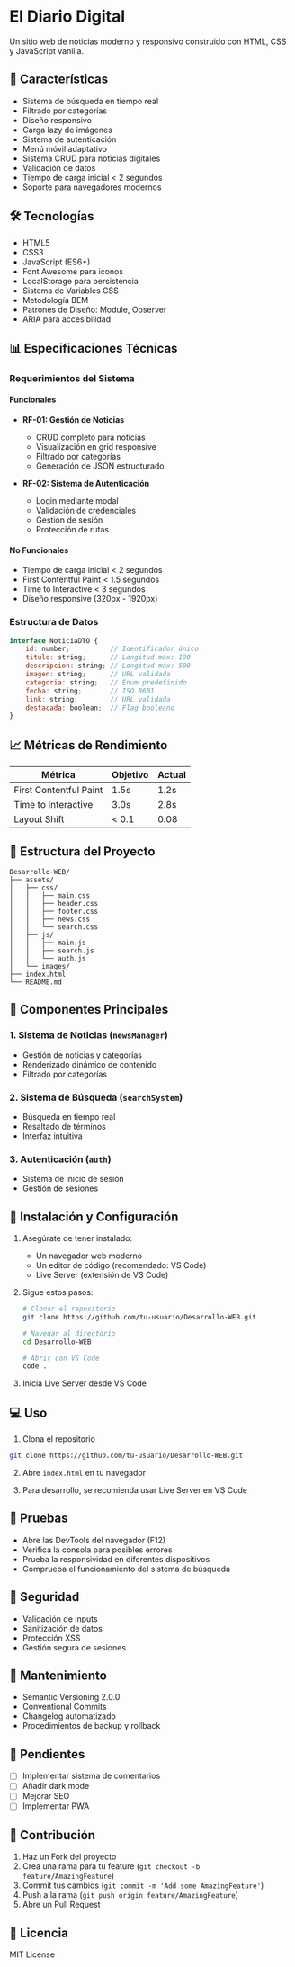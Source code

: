 # El Diario Digital

Un sitio web de noticias moderno y responsivo construido con HTML, CSS y JavaScript vanilla.

## 🚀 Características

- Sistema de búsqueda en tiempo real
- Filtrado por categorías
- Diseño responsivo
- Carga lazy de imágenes
- Sistema de autenticación
- Menú móvil adaptativo
- Sistema CRUD para noticias digitales
- Validación de datos
- Tiempo de carga inicial < 2 segundos
- Soporte para navegadores modernos

## 🛠️ Tecnologías

- HTML5
- CSS3
- JavaScript (ES6+)
- Font Awesome para iconos
- LocalStorage para persistencia
- Sistema de Variables CSS
- Metodología BEM
- Patrones de Diseño: Module, Observer
- ARIA para accesibilidad

## 📊 Especificaciones Técnicas

### Requerimientos del Sistema

#### Funcionales
- **RF-01: Gestión de Noticias**
  - CRUD completo para noticias
  - Visualización en grid responsive
  - Filtrado por categorías
  - Generación de JSON estructurado

- **RF-02: Sistema de Autenticación**
  - Login mediante modal
  - Validación de credenciales
  - Gestión de sesión
  - Protección de rutas

#### No Funcionales
- Tiempo de carga inicial < 2 segundos
- First Contentful Paint < 1.5 segundos
- Time to Interactive < 3 segundos
- Diseño responsive (320px - 1920px)

### Estructura de Datos

```javascript
interface NoticiaDTO {
    id: number;          // Identificador único
    titulo: string;      // Longitud máx: 100
    descripcion: string; // Longitud máx: 500
    imagen: string;      // URL validada
    categoria: string;   // Enum predefinido
    fecha: string;       // ISO 8601
    link: string;        // URL validada
    destacada: boolean;  // Flag booleano
}
```

## 📈 Métricas de Rendimiento

| Métrica                | Objetivo | Actual |
|------------------------|----------|---------|
| First Contentful Paint | 1.5s     | 1.2s    |
| Time to Interactive    | 3.0s     | 2.8s    |
| Layout Shift          | < 0.1    | 0.08    |

## 📁 Estructura del Proyecto

```
Desarrollo-WEB/
├── assets/
│   ├── css/
│   │   ├── main.css
│   │   ├── header.css
│   │   ├── footer.css
│   │   ├── news.css
│   │   └── search.css
│   ├── js/
│   │   ├── main.js
│   │   ├── search.js
│   │   └── auth.js
│   └── images/
├── index.html
└── README.md
```

## 🚦 Componentes Principales

### 1. Sistema de Noticias (`newsManager`)
- Gestión de noticias y categorías
- Renderizado dinámico de contenido
- Filtrado por categorías

### 2. Sistema de Búsqueda (`searchSystem`)
- Búsqueda en tiempo real
- Resaltado de términos
- Interfaz intuitiva

### 3. Autenticación (`auth`)
- Sistema de inicio de sesión
- Gestión de sesiones

## 🔧 Instalación y Configuración

1. Asegúrate de tener instalado:
   - Un navegador web moderno
   - Un editor de código (recomendado: VS Code)
   - Live Server (extensión de VS Code)

2. Sigue estos pasos:
   ```bash
   # Clonar el repositorio
   git clone https://github.com/tu-usuario/Desarrollo-WEB.git
   
   # Navegar al directorio
   cd Desarrollo-WEB
   
   # Abrir con VS Code
   code .
   ```

3. Inicia Live Server desde VS Code

## 💻 Uso

1. Clona el repositorio
```bash
git clone https://github.com/tu-usuario/Desarrollo-WEB.git
```

2. Abre `index.html` en tu navegador

3. Para desarrollo, se recomienda usar Live Server en VS Code

## 🧪 Pruebas

- Abre las DevTools del navegador (F12)
- Verifica la consola para posibles errores
- Prueba la responsividad en diferentes dispositivos
- Comprueba el funcionamiento del sistema de búsqueda

## 🔐 Seguridad

- Validación de inputs
- Sanitización de datos
- Protección XSS
- Gestión segura de sesiones

## 🔄 Mantenimiento

- Semantic Versioning 2.0.0
- Conventional Commits
- Changelog automatizado
- Procedimientos de backup y rollback

## 📝 Pendientes

- [ ] Implementar sistema de comentarios
- [ ] Añadir dark mode
- [ ] Mejorar SEO
- [ ] Implementar PWA

## 👥 Contribución

1. Haz un Fork del proyecto
2. Crea una rama para tu feature (`git checkout -b feature/AmazingFeature`)
3. Commit tus cambios (`git commit -m 'Add some AmazingFeature'`)
4. Push a la rama (`git push origin feature/AmazingFeature`)
5. Abre un Pull Request

## 📄 Licencia

MIT License